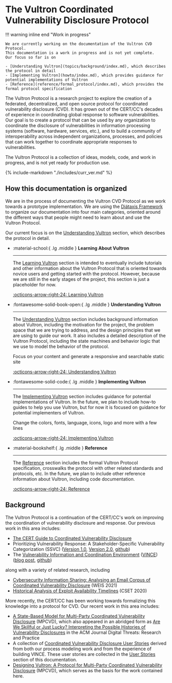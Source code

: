 # The Vultron Coordinated Vulnerability Disclosure Protocol

!!! warning inline end "Work in progress"

    We are currently working on the documentation of the Vultron CVD Protocol.
    This documentation is a work in progress and is not yet complete.
    Our focus so far is on
    
    - [Understanding Vultron](topics/background/index.md), which describes the protocol in detail
    - [Implementing Vultron](howto/index.md), which provides guidance for potential implementations of Vultron
    - [Reference](reference/formal_protocol/index.md), which provides the formal protocol specification

The Vultron Protocol is a research project to explore the creation of a federated, decentralized, and open source protocol for
coordinated vulnerability disclosure (CVD).
It has grown out of the CERT/CC's decades of experience in coordinating global response to software vulnerabilities.
Our goal is to create a protocol that can be used by any organization to coordinate the disclosure of vulnerabilities in
information processing systems (software, hardware, services, etc.), and to build a community of interoperability across
independent organizations, processes, and policies that can work together to coordinate appropriate responses to vulnerabilities.

The Vultron Protocol is a collection of ideas, models, code, and work in progress, and is not yet ready for production use.

{% include-markdown "./includes/curr_ver.md" %}

## How this documentation is organized

We are in the process of documenting the Vultron CVD Protocol as we work towards a prototype implementation.
We are using the [Diátaxis Framework](https://diataxis.fr/) to organize our documentation into four main categories,
oriented around the different ways that people might need to learn about and use the Vultron Protocol.

Our current focus is on the [Understanding Vultron](topics/background/index.md) section, which describes the protocol
in detail.

<div class="grid cards" markdown>

- :material-school:{ .lg .middle } **Learning About Vultron**

    ---

    The [Learning Vultron](tutorials/index.md) section is intended to eventually include tutorials and other
    information about the Vultron Protocol that is oriented towards novice users and getting started with the protocol.
    However, because we are still in the early stages of the project, this section is just a placeholder for now.

    [:octicons-arrow-right-24: Learning Vultron](tutorials/index.md)

- :fontawesome-solid-book-open:{ .lg .middle } **Understanding Vultron**

    ---

    The [Understanding Vultron](topics/background/index.md) section includes background information about Vultron,
    including the motivation for the project, the problem space that we are trying to address, and the design principles
    that we are using to guide our work. It also includes a detailed description of the Vultron Protocol, including
    the state machines and behavior logic that we use to model the behavior of the protocol.

    Focus on your content and generate a responsive and searchable static site

    [:octicons-arrow-right-24: Understanding Vultron](topics/background/index.md)

- :fontawesome-solid-code:{ .lg .middle } **Implementing Vultron**

    ---

    The [Implementing Vultron](howto/index.md) section includes guidance for potential implementations of Vultron.
    In the future, we plan to include how-to guides to help you use Vultron, but for now it is focused on guidance for
    potential implementers of Vultron.

    Change the colors, fonts, language, icons, logo and more with a few lines

    [:octicons-arrow-right-24: Implementing Vultron](howto/index.md)

- :material-bookshelf:{ .lg .middle } **Reference**

    ---

    The [Reference](reference/index.md) section includes the formal Vultron Protocol specification, crosswalks the
    protocol with other related standards and protocols, etc.
    In the future, we plan to include other reference information about Vultron, including code documentation.

    [:octicons-arrow-right-24: Reference](reference/index.md)

</div>

## Background

The Vultron Protocol is a continuation of the CERT/CC's work on improving the coordination of vulnerability disclosure and response.
Our previous work in this area includes:

- [The CERT Guide to Coordinated Vulnerability Disclosure](https://certcc.github.io/CERT-Guide-to-CVD)
- Prioritizing Vulnerability Response: A Stakeholder-Specific Vulnerability Categorization (SSVC) ([Version 1.0](https://resources.sei.cmu.edu/library/asset-view.cfm?assetid=636379), [Version
2.0](https://resources.sei.cmu.edu/library/asset-view.cfm?assetid=653459), [github](https://github.com/CERTCC/SSVC))
- The [Vulnerability Information and Coordination Environment](https://kb.cert.org/vince/)
  ([VINCE](https://kb.cert.org/vince/))
  ([blog post](https://insights.sei.cmu.edu/news/certcc-releases-vince-software-vulnerability-collaboration-platform/),
  [github](https://github.com/CERTCC/VINCE))

along with a variety of related research, including

- [Cybersecurity Information Sharing: Analysing an Email Corpus of Coordinated Vulnerability Disclosure](https://weis2021.econinfosec.org/wp-content/uploads/sites/9/2021/06/weis21-sridhar.pdf) (WEIS 2021)
- [Historical Analysis of Exploit Availability Timelines](https://www.usenix.org/conference/cset20/presentation/householder) (CSET 2020)

More recently, the CERT/CC has been working towards formalizing this knowledge into a protocol for CVD.
Our recent work in this area includes:

- [A State-Based Model for Multi-Party Coordinated Vulnerability Disclosure](https://resources.sei.cmu.edu/library/asset-view.cfm?assetid=735513) (MPCVD), which also appeared in an
abridged form as [Are We Skillful or Just Lucky? Interpreting the Possible Histories of Vulnerability Disclosures](https://doi.org/10.1145/3477431) in the
ACM Journal Digital Threats: Research and Practice
- A collection of [Coordinated Vulnerability Disclosure User Stories](https://resources.sei.cmu.edu/library/asset-view.cfm?assetid=886543) derived from both our process modeling work and from the experience of building VINCE.
  These user stories are collected in the [User Stories](topics/user_stories/index.md) section of this documentation.
- [Designing Vultron: A Protocol for Multi-Party Coordinated Vulnerability Disclosure](https://resources.sei.cmu.edu/library/asset-view.cfm?assetid=887198) (MPCVD),
  which serves as the basis for the work contained here.
